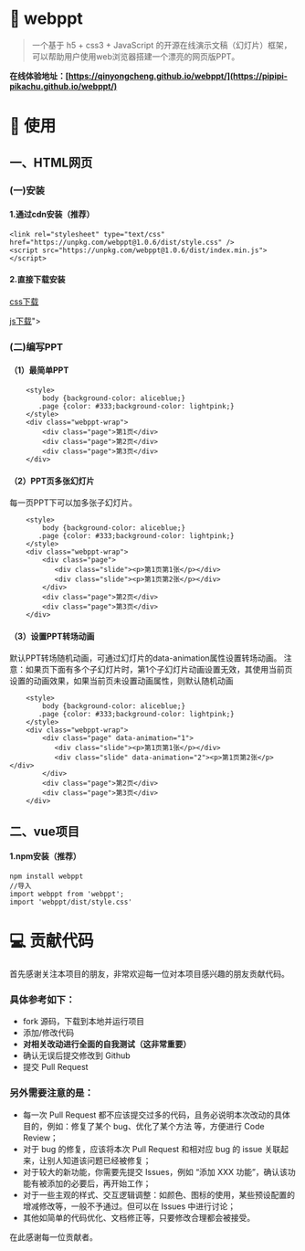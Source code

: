 # 🎨 webppt
> 一个基于 h5 + css3 + JavaScript 的开源在线演示文稿（幻灯片）框架，可以帮助用户使用web浏览器搭建一个漂亮的网页版PPT。

<b>在线体验地址：[https://qinyongcheng.github.io/webppt/](https://pipipi-pikachu.github.io/webppt/)</b>


# 🚀 使用
## 一、HTML网页
### (一)安装
#### 1.通过cdn安装（推荐）
```
<link rel="stylesheet" type="text/css" href="https://unpkg.com/webppt@1.0.6/dist/style.css" />
<script src="https://unpkg.com/webppt@1.0.6/dist/index.min.js"></script>
```
#### 2.直接下载安装
[css下载](https://unpkg.com/webppt@1.0.6/dist/style.css)

[js下载](https://unpkg.com/webppt@1.0.6/dist/index.min.js)">
### (二)编写PPT
#### （1）最简单PPT
```
    <style>
		body {background-color: aliceblue;}
       .page {color: #333;background-color: lightpink;}
    </style>
	<div class="webppt-wrap">
		<div class="page">第1页</div>
		<div class="page">第2页</div>
		<div class="page">第3页</div>
	</div>
```
#### （2）PPT页多张幻灯片
每一页PPT下可以加多张子幻灯片。
```
    <style>
		body {background-color: aliceblue;}
       .page {color: #333;background-color: lightpink;}
    </style>
	<div class="webppt-wrap">
		<div class="page">
		   <div class="slide"><p>第1页第1张</p></div>
		   <div class="slide"><p>第1页第2张</p></div>
		</div>
		<div class="page">第2页</div>
		<div class="page">第3页</div>
	</div>
```
#### （3）设置PPT转场动画
默认PPT转场随机动画，可通过幻灯片的data-animation属性设置转场动画。
注意：如果页下面有多个子幻灯片时，第1个子幻灯片动画设置无效，其使用当前页设置的动画效果，如果当前页未设置动画属性，则默认随机动画
```
    <style>
		body {background-color: aliceblue;}
       .page {color: #333;background-color: lightpink;}
    </style>
	<div class="webppt-wrap">
		<div class="page" data-animation="1">
		   <div class="slide"><p>第1页第1张</p></div>
		   <div class="slide" data-animation="2"><p>第1页第2张</p></div>
		</div>
		<div class="page">第2页</div>
		<div class="page">第3页</div>
	</div>
```
## 二、vue项目
#### 1.npm安装（推荐）
```
npm install webppt
//导入
import webppt from 'webppt';
import 'webppt/dist/style.css'
```


# 💻 贡献代码
首先感谢关注本项目的朋友，非常欢迎每一位对本项目感兴趣的朋友贡献代码。

### 具体参考如下：
- fork 源码，下载到本地并运行项目
- 添加/修改代码
- <b>对相关改动进行全面的自我测试（这非常重要）</b>
- 确认无误后提交修改到 Github
- 提交 Pull Request

### 另外需要注意的是：
- 每一次 Pull Request 都不应该提交过多的代码，且务必说明本次改动的具体目的，例如：修复了某个 bug、优化了某个方法 等，方便进行 Code Review；
- 对于 bug 的修复，应该将本次 Pull Request 和相对应 bug 的 issue 关联起来，让别人知道该问题已经被修复；
- 对于较大的新功能，你需要先提交 Issues，例如 “添加 XXX 功能”，确认该功能有被添加的必要后，再开始工作；
- 对于一些主观的样式、交互逻辑调整：如颜色、图标的使用，某些预设配置的增减修改等，一般不予通过。但可以在 Issues 中进行讨论；
- 其他如简单的代码优化、文档修正等，只要修改合理都会被接受。

在此感谢每一位贡献者。

